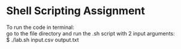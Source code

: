 # Shell Scripting Assignment
 
To run the code in terminal:  
go to the file directory and run the .sh script with 2 input arguments:  
               $ ./lab.sh input.csv output.txt
